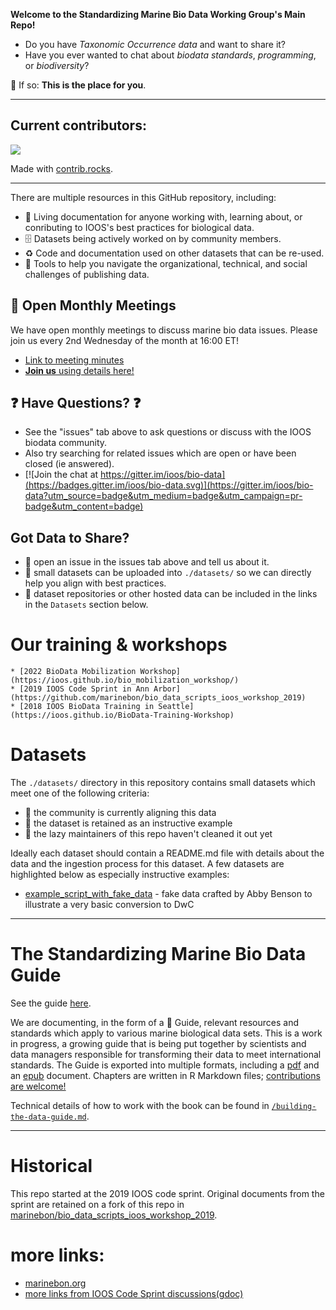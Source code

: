 **Welcome to the Standardizing Marine Bio Data Working Group's Main Repo!**

* Do you have *Taxonomic Occurrence data* and want to share it?
* Have you ever wanted to chat about *biodata standards*, *programming*, or *biodiversity*?

👋 If so: **This is the place for you**.

---
## Current contributors:

<a href="https://github.com/ioos/bio_data_guide/graphs/contributors">
  <img src="https://contrib.rocks/image?repo=ioos/bio_data_guide" />
</a>

Made with [contrib.rocks](https://contrib.rocks).

-----------------------------------------------------------

There are multiple resources in this GitHub repository, including:

* :notebook: Living documentation for anyone working with, learning about, or conributing to IOOS's best practices for biological data.
* 🗄️ Datasets being actively worked on by community members.
* ♻️ Code and documentation used on other datasets that can be re-used.
* 🧰 Tools to help you navigate the organizational, technical, and social challenges of publishing data.

## 📆 Open Monthly Meetings
We have open monthly meetings to discuss marine bio data issues. Please join us every 2nd Wednesday of the month at 16:00 ET!

* [Link to meeting minutes](https://docs.google.com/document/d/1JfXHFXhP0rB8juAK3-KvOtqtwDofPwewoAB_ZyFwSwY/edit?usp=sharing)
* [**Join us** using details here!](https://docs.google.com/document/d/1JfXHFXhP0rB8juAK3-KvOtqtwDofPwewoAB_ZyFwSwY/edit#bookmark=id.1ksv4uv)

## :question: Have Questions? :question:
* See the "issues" tab above to ask questions or discuss with the IOOS biodata community.
* Also try searching for related issues which are open or have been closed (ie answered).
* [![Join the chat at https://gitter.im/ioos/bio-data](https://badges.gitter.im/ioos/bio-data.svg)](https://gitter.im/ioos/bio-data?utm_source=badge&utm_medium=badge&utm_campaign=pr-badge&utm_content=badge)

## Got Data to Share?
* :speech_balloon: open an issue in the issues tab above and tell us about it.
* :floppy_disk: small datasets can be uploaded into `./datasets/` so we can directly help you align with best practices.
* :link: dataset repositories or other hosted data can be included in the links in the `Datasets` section below.

# Our training & workshops
    * [2022 BioData Mobilization Workshop](https://ioos.github.io/bio_mobilization_workshop/)
    * [2019 IOOS Code Sprint in Ann Arbor](https://github.com/marinebon/bio_data_scripts_ioos_workshop_2019)
    * [2018 IOOS BioData Training in Seattle](https://ioos.github.io/BioData-Training-Workshop)

# Datasets
The `./datasets/` directory in this repository contains small datasets which meet one of the following criteria:
* :construction_worker: the community is currently aligning this data
* :notebook: the dataset is retained as an instructive example
* :speak_no_evil: the lazy maintainers of this repo haven't cleaned it out yet 

Ideally each dataset should contain a README.md file with details about the data and the ingestion process for this dataset.
A few datasets are highlighted below as especially instructive examples:

* [example_script_with_fake_data](https://github.com/ioos/bio_data_guide/tree/main/datasets/example_script_with_fake_data) - fake data crafted by Abby Benson to illustrate a very basic conversion to DwC

------------------------------------------------------

# The Standardizing Marine Bio Data Guide

See the guide [here](https://ioos.github.io/bio_data_guide/intro.html).

We are documenting, in the form of a :notebook: Guide, relevant resources and standards which apply to various marine biological data sets. 
This is a work in progress, a growing guide that is being put together by scientists and data managers responsible for transforming their data to meet international standards. 
The Guide is exported into multiple formats, including a [pdf](https://github.com/ioos/bio_data_guide/raw/gh-pages/darwin-core-guide.pdf) and an [epub](https://github.com/ioos/bio_data_guide/raw/gh-pages/darwin-core-guide.epub) document. 
Chapters are written in R Markdown files; [contributions are welcome!](https://github.com/ioos/bio_data_guide/blob/main/CONTRIBUTING.md)

Technical details of how to work with the book can be found in [`/building-the-data-guide.md`](https://github.com/ioos/bio_data_guide/blob/main/building-the-guide.md).

--------------------------------------------------------------------------

# Historical

This repo started at the 2019 IOOS code sprint.
Original documents from the sprint are retained on a fork of this repo in [marinebon/bio_data_scripts_ioos_workshop_2019](https://github.com/marinebon/bio_data_scripts_ioos_workshop_2019).


# more links:

* [marinebon.org](https://marinebon.org/)
* [more links from IOOS Code Sprint discussions(gdoc)](https://docs.google.com/document/d/1MWLYBMG5apFwUYuD9ZaKFNCkqT7i3NBjgwK7bGdtEd8/edit#bookmark=id.v03uousdt0h6)
